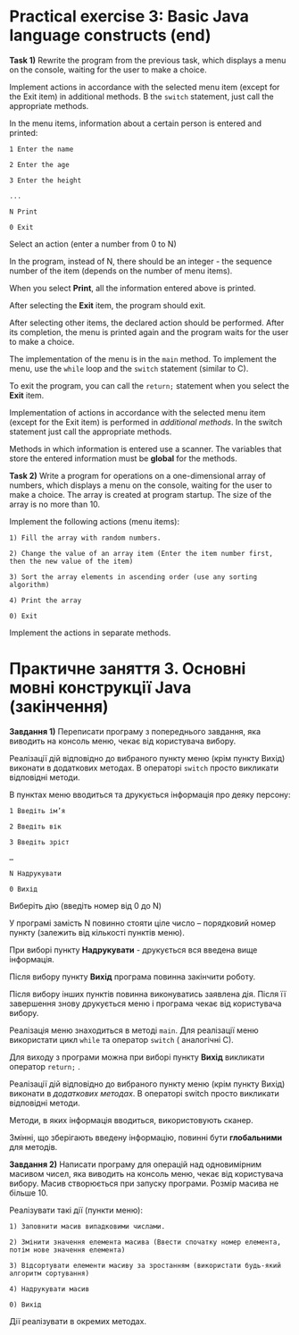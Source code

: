 # Practical exercise 3: Basic Java language constructs (end)

**Task 1)** Rewrite the program from the previous task, which displays a menu on the console, waiting for the user to
make a choice.

Implement actions in accordance with the selected menu item (except for the Exit item) in additional methods. В
the `switch` statement, just call the appropriate methods.

In the menu items, information about a certain person is entered and printed:

```
1 Enter the name

2 Enter the age

3 Enter the height

...

N Print

0 Exit
```

Select an action (enter a number from 0 to N)

In the program, instead of N, there should be an integer - the sequence number of the item (depends on the number of
menu items).

When you select **Print**, all the information entered above is printed.

After selecting the **Exit** item, the program should exit.

After selecting other items, the declared action should be performed. After its completion, the menu is printed again
and the program waits for the user to make a choice.

The implementation of the menu is in the `main` method. To implement the menu, use the `while` loop and the `switch`
statement (similar to
C).

To exit the program, you can call the `return;` statement when you select the **Exit** item.

Implementation of actions in accordance with the selected menu item (except for the Exit item) is performed in
_additional methods_. In the switch statement
just call the appropriate methods.

Methods in which information is entered use a scanner.
The variables that store the entered information must be **global** for the methods.

**Task 2)** Write a program for operations on a one-dimensional array of numbers, which displays a menu on the console,
waiting for the user to make a choice. The array is created at program startup. The size of the array is no more than
10.

Implement the following actions (menu items):

```
1) Fill the array with random numbers.

2) Change the value of an array item (Enter the item number first, then the new value of the item)

3) Sort the array elements in ascending order (use any sorting algorithm)

4) Print the array

0) Exit
```

Implement the actions in separate methods.

# Практичне заняття 3. Основні мовні конструкції Java (закінчення)

**Завдання 1)** Переписати програму з попереднього завдання, яка виводить на консоль меню, чекає від користувача вибору.

Реалізації дій відповідно до вибраного пункту меню (крім пункту Вихід) виконати в додаткових методах. В
операторі `switch` просто викликати відповідні методи.

В пунктах меню вводиться та друкується інформація про деяку персону:

```
1 Введіть ім’я

2 Введіть вік

3 Введіть зріст

…

N Надрукувати

0 Вихід
```

Виберіть дію (введіть номер від 0 до N)

У програмі замість N повинно стояти ціле число – порядковий номер пункту (залежить від кількості пунктів меню).

При виборі пункту **Надрукувати** - друкується вся введена вище інформація.

Після вибору пункту **Вихід** програма повинна закінчити роботу.

Після вибору інших пунктів повинна виконуватись заявлена дія. Після її завершення знову друкується меню і програма чекає
від користувача вибору.

Реалізація меню знаходиться в методі `main`. Для реалізації меню використати цикл `while` та оператор `switch` (
аналогічні
C).

Для виходу з програми можна при виборі пункту **Вихід** викликати оператор `return;` .

Реалізації дій відповідно до вибраного пункту меню (крім пункту Вихід) виконати в _додаткових методах_. В операторі
switch
просто викликати відповідні методи.

Методи, в яких інформація вводиться, використовують сканер.

Змінні, що зберігають введену інформацію, повинні бути **глобальними** для методів.

**Завдання 2)** Написати програму для операцій над одновимірним масивом чисел, яка виводить на консоль меню, чекає від
користувача вибору. Масив створюється при запуску програми. Розмір масива не більше 10.

Реалізувати такі дії (пункти меню):

```
1) Заповнити масив випадковими числами.

2) Змінити значення елемента масива (Ввести спочатку номер елемента, потім нове значення елемента)

3) Відсортувати елементи масиву за зростанням (використати будь-який алгоритм сортування)

4) Надрукувати масив

0) Вихід
```

Дії реалізувати в окремих методах.